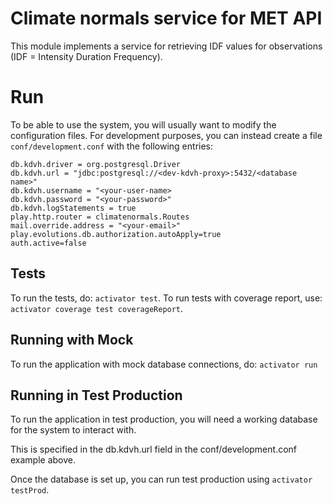 Climate normals service for MET API
==============================================

This module implements a service for retrieving IDF values for observations (IDF = Intensity Duration Frequency).

# Run

To be able to use the system, you will usually want to modify the
configuration files. For development purposes, you can instead create a file
`conf/development.conf` with the following entries:
```
db.kdvh.driver = org.postgresql.Driver
db.kdvh.url = "jdbc:postgresql://<dev-kdvh-proxy>:5432/<database name>"
db.kdvh.username = "<your-user-name>
db.kdvh.password = "<your-password>"
db.kdvh.logStatements = true
play.http.router = climatenormals.Routes
mail.override.address = "<your-email>"
play.evolutions.db.authorization.autoApply=true
auth.active=false
```

## Tests

To run the tests, do: `activator test`. To run tests with coverage report,
use: `activator coverage test coverageReport`.

## Running with Mock

To run the application with mock database connections, do: `activator run`

## Running in Test Production

To run the application in test production, you will need a working database
for the system to interact with.

This is specified in the db.kdvh.url field in the conf/development.conf example above.

Once the database is set up, you can run test production using `activator testProd`.
